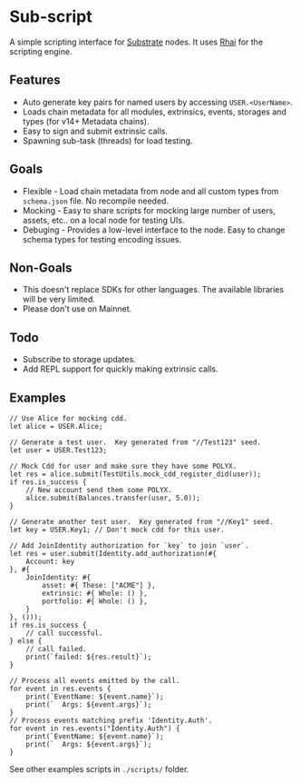 # Sub-script

A simple scripting interface for [Substrate](https://substrate.dev) nodes.
It uses [Rhai](https://rhai.rs) for the scripting engine.

## Features

- Auto generate key pairs for named users by accessing `USER.<UserName>`.
- Loads chain metadata for all modules, extrinsics, events, storages and types (for v14+ Metadata chains).
- Easy to sign and submit extrinsic calls.
- Spawning sub-task (threads) for load testing.

## Goals

- Flexible - Load chain metadata from node and all custom types from `schema.json` file.  No recompile needed.
- Mocking - Easy to share scripts for mocking large number of users, assets, etc.. on a local node for testing UIs.
- Debuging - Provides a low-level interface to the node.  Easy to change schema types for testing encoding issues.

## Non-Goals

- This doesn't replace SDKs for other languages.  The available libraries will be very limited.
- Please don't use on Mainnet.

## Todo

- Subscribe to storage updates.
- Add REPL support for quickly making extrinsic calls.

## Examples

```rhai
// Use Alice for mocking cdd.
let alice = USER.Alice;

// Generate a test user.  Key generated from "//Test123" seed.
let user = USER.Test123;

// Mock Cdd for user and make sure they have some POLYX.
let res = alice.submit(TestUtils.mock_cdd_register_did(user));
if res.is_success {
	// New account send them some POLYX.
	alice.submit(Balances.transfer(user, 5.0));
}

// Generate another test user.  Key generated from "//Key1" seed.
let key = USER.Key1; // Don't mock cdd for this user.

// Add JoinIdentity authorization for `key` to join `user`.
let res = user.submit(Identity.add_authorization(#{
	Account: key
}, #{
	JoinIdentity: #{
		asset: #{ These: ["ACME"] },
		extrinsic: #{ Whole: () },
		portfolio: #{ Whole: () },
	}
}, ()));
if res.is_success {
	// call successful.
} else {
	// call failed.
	print(`failed: ${res.result}`);
}

// Process all events emitted by the call.
for event in res.events {
	print(`EventName: ${event.name}`);
	print(`  Args: ${event.args}`);
}
// Process events matching prefix 'Identity.Auth'.
for event in res.events("Identity.Auth") {
	print(`EventName: ${event.name}`);
	print(`  Args: ${event.args}`);
}
```

See other examples scripts in `./scripts/` folder.

